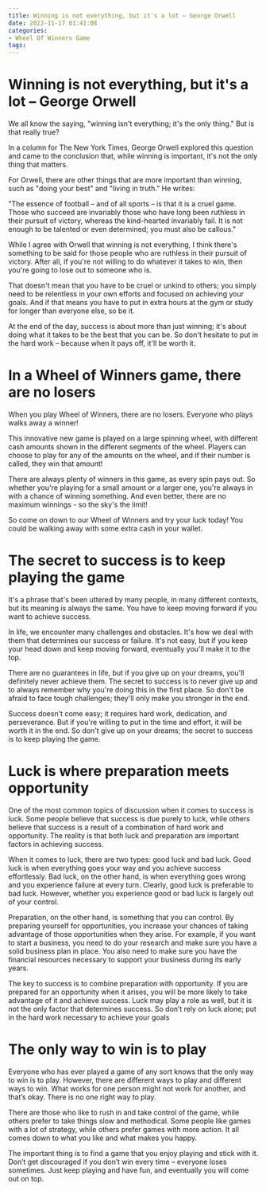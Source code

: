 ```yaml
---
title: Winning is not everything, but it's a lot – George Orwell
date: 2022-11-17 01:41:08
categories:
- Wheel Of Winners Game
tags:
---
```



#  Winning is not everything, but it's a lot – George Orwell

We all know the saying, "winning isn't everything; it's the only thing." But is that really true?

In a column for The New York Times, George Orwell explored this question and came to the conclusion that, while winning is important, it's not the only thing that matters.

For Orwell, there are other things that are more important than winning, such as "doing your best" and "living in truth." He writes:

"The essence of football – and of all sports – is that it is a cruel game. Those who succeed are invariably those who have long been ruthless in their pursuit of victory, whereas the kind-hearted invariably fail. It is not enough to be talented or even determined; you must also be callous."

While I agree with Orwell that winning is not everything, I think there's something to be said for those people who are ruthless in their pursuit of victory. After all, if you're not willing to do whatever it takes to win, then you're going to lose out to someone who is.

That doesn't mean that you have to be cruel or unkind to others; you simply need to be relentless in your own efforts and focused on achieving your goals. And if that means you have to put in extra hours at the gym or study for longer than everyone else, so be it.

At the end of the day, success is about more than just winning; it's about doing what it takes to be the best that you can be. So don't hesitate to put in the hard work – because when it pays off, it'll be worth it.

#  In a Wheel of Winners game, there are no losers

When you play Wheel of Winners, there are no losers. Everyone who plays walks away a winner!

This innovative new game is played on a large spinning wheel, with different cash amounts shown in the different segments of the wheel. Players can choose to play for any of the amounts on the wheel, and if their number is called, they win that amount!

There are always plenty of winners in this game, as every spin pays out. So whether you're playing for a small amount or a larger one, you're always in with a chance of winning something. And even better, there are no maximum winnings - so the sky's the limit!

So come on down to our Wheel of Winners and try your luck today! You could be walking away with some extra cash in your wallet.

#  The secret to success is to keep playing the game

It's a phrase that's been uttered by many people, in many different contexts, but its meaning is always the same. You have to keep moving forward if you want to achieve success.

In life, we encounter many challenges and obstacles. It's how we deal with them that determines our success or failure. It's not easy, but if you keep your head down and keep moving forward, eventually you'll make it to the top.

There are no guarantees in life, but if you give up on your dreams, you'll definitely never achieve them. The secret to success is to never give up and to always remember why you're doing this in the first place. So don't be afraid to face tough challenges; they'll only make you stronger in the end.

Success doesn't come easy; it requires hard work, dedication, and perseverance. But if you're willing to put in the time and effort, it will be worth it in the end. So don't give up on your dreams; the secret to success is to keep playing the game.

#  Luck is where preparation meets opportunity

One of the most common topics of discussion when it comes to success is luck. Some people believe that success is due purely to luck, while others believe that success is a result of a combination of hard work and opportunity. The reality is that both luck and preparation are important factors in achieving success.

When it comes to luck, there are two types: good luck and bad luck. Good luck is when everything goes your way and you achieve success effortlessly. Bad luck, on the other hand, is when everything goes wrong and you experience failure at every turn. Clearly, good luck is preferable to bad luck. However, whether you experience good or bad luck is largely out of your control.

Preparation, on the other hand, is something that you can control. By preparing yourself for opportunities, you increase your chances of taking advantage of those opportunities when they arise. For example, if you want to start a business, you need to do your research and make sure you have a solid business plan in place. You also need to make sure you have the financial resources necessary to support your business during its early years.

The key to success is to combine preparation with opportunity. If you are prepared for an opportunity when it arises, you will be more likely to take advantage of it and achieve success. Luck may play a role as well, but it is not the only factor that determines success. So don’t rely on luck alone; put in the hard work necessary to achieve your goals

#  The only way to win is to play

Everyone who has ever played a game of any sort knows that the only way to win is to play. However, there are different ways to play and different ways to win. What works for one person might not work for another, and that’s okay. There is no one right way to play.

There are those who like to rush in and take control of the game, while others prefer to take things slow and methodical. Some people like games with a lot of strategy, while others prefer games with more action. It all comes down to what you like and what makes you happy.

The important thing is to find a game that you enjoy playing and stick with it. Don’t get discouraged if you don’t win every time – everyone loses sometimes. Just keep playing and have fun, and eventually you will come out on top.